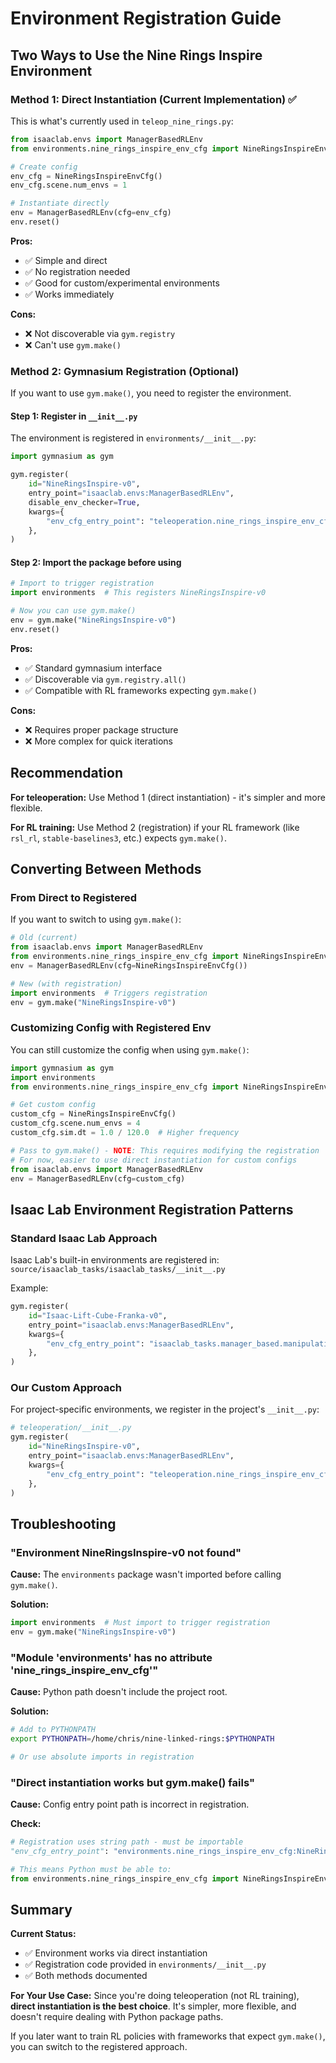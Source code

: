 # Environment Registration Guide

## Two Ways to Use the Nine Rings Inspire Environment

### Method 1: Direct Instantiation (Current Implementation) ✅

This is what's currently used in `teleop_nine_rings.py`:

```python
from isaaclab.envs import ManagerBasedRLEnv
from environments.nine_rings_inspire_env_cfg import NineRingsInspireEnvCfg

# Create config
env_cfg = NineRingsInspireEnvCfg()
env_cfg.scene.num_envs = 1

# Instantiate directly
env = ManagerBasedRLEnv(cfg=env_cfg)
env.reset()
```

**Pros:**
- ✅ Simple and direct
- ✅ No registration needed
- ✅ Good for custom/experimental environments
- ✅ Works immediately

**Cons:**
- ❌ Not discoverable via `gym.registry`
- ❌ Can't use `gym.make()`

### Method 2: Gymnasium Registration (Optional)

If you want to use `gym.make()`, you need to register the environment.

#### Step 1: Register in `__init__.py`

The environment is registered in `environments/__init__.py`:

```python
import gymnasium as gym

gym.register(
    id="NineRingsInspire-v0",
    entry_point="isaaclab.envs:ManagerBasedRLEnv",
    disable_env_checker=True,
    kwargs={
        "env_cfg_entry_point": "teleoperation.nine_rings_inspire_env_cfg:NineRingsInspireEnvCfg",
    },
)
```

#### Step 2: Import the package before using

```python
# Import to trigger registration
import environments  # This registers NineRingsInspire-v0

# Now you can use gym.make()
env = gym.make("NineRingsInspire-v0")
env.reset()
```

**Pros:**
- ✅ Standard gymnasium interface
- ✅ Discoverable via `gym.registry.all()`
- ✅ Compatible with RL frameworks expecting `gym.make()`

**Cons:**
- ❌ Requires proper package structure
- ❌ More complex for quick iterations

## Recommendation

**For teleoperation:** Use Method 1 (direct instantiation) - it's simpler and more flexible.

**For RL training:** Use Method 2 (registration) if your RL framework (like `rsl_rl`, `stable-baselines3`, etc.) expects `gym.make()`.

## Converting Between Methods

### From Direct to Registered

If you want to switch to using `gym.make()`:

```python
# Old (current)
from isaaclab.envs import ManagerBasedRLEnv
from environments.nine_rings_inspire_env_cfg import NineRingsInspireEnvCfg
env = ManagerBasedRLEnv(cfg=NineRingsInspireEnvCfg())

# New (with registration)
import environments  # Triggers registration
env = gym.make("NineRingsInspire-v0")
```

### Customizing Config with Registered Env

You can still customize the config when using `gym.make()`:

```python
import gymnasium as gym
import environments
from environments.nine_rings_inspire_env_cfg import NineRingsInspireEnvCfg

# Get custom config
custom_cfg = NineRingsInspireEnvCfg()
custom_cfg.scene.num_envs = 4
custom_cfg.sim.dt = 1.0 / 120.0  # Higher frequency

# Pass to gym.make() - NOTE: This requires modifying the registration
# For now, easier to use direct instantiation for custom configs
from isaaclab.envs import ManagerBasedRLEnv
env = ManagerBasedRLEnv(cfg=custom_cfg)
```

## Isaac Lab Environment Registration Patterns

### Standard Isaac Lab Approach

Isaac Lab's built-in environments are registered in:
`source/isaaclab_tasks/isaaclab_tasks/__init__.py`

Example:
```python
gym.register(
    id="Isaac-Lift-Cube-Franka-v0",
    entry_point="isaaclab.envs:ManagerBasedRLEnv",
    kwargs={
        "env_cfg_entry_point": "isaaclab_tasks.manager_based.manipulation.lift:LiftEnvCfg",
    },
)
```

### Our Custom Approach

For project-specific environments, we register in the project's `__init__.py`:
```python
# teleoperation/__init__.py
gym.register(
    id="NineRingsInspire-v0",
    entry_point="isaaclab.envs:ManagerBasedRLEnv",
    kwargs={
        "env_cfg_entry_point": "teleoperation.nine_rings_inspire_env_cfg:NineRingsInspireEnvCfg",
    },
)
```

## Troubleshooting

### "Environment NineRingsInspire-v0 not found"

**Cause:** The `environments` package wasn't imported before calling `gym.make()`.

**Solution:**
```python
import environments  # Must import to trigger registration
env = gym.make("NineRingsInspire-v0")
```

### "Module 'environments' has no attribute 'nine_rings_inspire_env_cfg'"

**Cause:** Python path doesn't include the project root.

**Solution:**
```bash
# Add to PYTHONPATH
export PYTHONPATH=/home/chris/nine-linked-rings:$PYTHONPATH

# Or use absolute imports in registration
```

### "Direct instantiation works but gym.make() fails"

**Cause:** Config entry point path is incorrect in registration.

**Check:**
```python
# Registration uses string path - must be importable
"env_cfg_entry_point": "environments.nine_rings_inspire_env_cfg:NineRingsInspireEnvCfg"

# This means Python must be able to:
from environments.nine_rings_inspire_env_cfg import NineRingsInspireEnvCfg
```

## Summary

**Current Status:**
- ✅ Environment works via direct instantiation
- ✅ Registration code provided in `environments/__init__.py`
- ✅ Both methods documented

**For Your Use Case:**
Since you're doing teleoperation (not RL training), **direct instantiation is the best choice**. It's simpler, more flexible, and doesn't require dealing with Python package paths.

If you later want to train RL policies with frameworks that expect `gym.make()`, you can switch to the registered approach.

